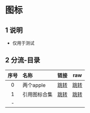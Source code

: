 # 图标

## 1 说明

* 仅用于测试

## 2 分流-目录

|序号|名称|链接|raw|
|:----:|:----|:----:|:----:|
|0|两个apple|[跳转](https://github.com/xilemon/quanx/blob/main/icon/icon.json)|[跳转](https://raw.githubusercontent.com/xilemon/quanx/main/icon/icon.json)|
|1|引用图标合集|[跳转](https://github.com/xilemon/quanx/blob/main/icon/icons.json)|[跳转](https://raw.githubusercontent.com/xilemon/quanx/main/icon/icons.json)|
|-| | |
